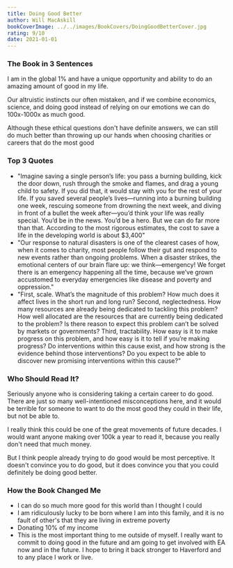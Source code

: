 ```yaml
---
title: Doing Good Better
author: Will MacAskill
bookCoverImage: ../../images/BookCovers/DoingGoodBetterCover.jpg
rating: 9/10
date: 2021-01-01
---
```


### The Book in 3 Sentences

I am in the global 1% and have a unique opportunity and ability to do an amazing amount of good in my life.

Our altruistic instincts our often mistaken, and if we combine economics, science, and doing good instead of relying on our emotions we can do 100x-1000x as much good.

Although these ethical questions don't have definite answers, we can still do much better than throwing up our hands when choosing charities or careers that do the most good

### Top 3 Quotes

- "Imagine saving a single person’s life: you pass a burning building, kick the door down, rush through the smoke and flames, and drag a young child to safety. If you did that, it would stay with you for the rest of your life. If you saved several people’s lives—running into a burning building one week, rescuing someone from drowning the next week, and diving in front of a bullet the week after—you’d think your life was really special. You’d be in the news. You’d be a hero. But we can do far more than that. According to the most rigorous estimates, the cost to save a life in the developing world is about $3,400"
- "Our response to natural disasters is one of the clearest cases of how, when it comes to charity, most people follow their gut and respond to new events rather than ongoing problems. When a disaster strikes, the emotional centers of our brain flare up: we think—emergency! We forget there is an emergency happening all the time, because we’ve grown accustomed to everyday emergencies like disease and poverty and oppression."
- "First, scale. What’s the magnitude of this problem? How much does it affect lives in the short run and long run? Second, neglectedness. How many resources are already being dedicated to tackling this problem? How well allocated are the resources that are currently being dedicated to the problem? Is there reason to expect this problem can’t be solved by markets or governments? Third, tractability. How easy is it to make progress on this problem, and how easy is it to tell if you’re making progress? Do interventions within this cause exist, and how strong is the evidence behind those interventions? Do you expect to be able to discover new promising interventions within this cause?"

### Who Should Read It?

Seriously anyone who is considering taking a certain career to do good. There are just so many well-intentioned misconceptions here, and it would be terrible for someone to want to do the most good they could in their life, but not be able to.

I really think this could be one of the great movements of future decades. I would want anyone making over 100k a year to read it, because you really don't need that much money.

But I think people already trying to do good would be most perceptive. It doesn't convince you to do good, but it does convince you that you could definitely be doing good better.

### How the Book Changed Me

- I can do so much more good for this world than I thought I could
- I am ridiculously lucky to be born where I am into this family, and it is no fault of other's that they are living in extreme poverty
- Donating 10% of my income
- This is the most important thing to me outside of myself. I really want to commit to doing good in the future and am going to get involved with EA now and in the future. I hope to bring it back stronger to Haverford and to any place I work or live.

